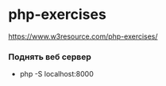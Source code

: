 # php-exercises
https://www.w3resource.com/php-exercises/


### Поднять веб сервер
+ php -S localhost:8000
